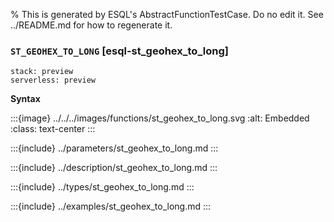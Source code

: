 % This is generated by ESQL's AbstractFunctionTestCase. Do no edit it. See ../README.md for how to regenerate it.

### `ST_GEOHEX_TO_LONG` [esql-st_geohex_to_long]
```{applies_to}
stack: preview
serverless: preview
```

**Syntax**

:::{image} ../../../images/functions/st_geohex_to_long.svg
:alt: Embedded
:class: text-center
:::


:::{include} ../parameters/st_geohex_to_long.md
:::

:::{include} ../description/st_geohex_to_long.md
:::

:::{include} ../types/st_geohex_to_long.md
:::

:::{include} ../examples/st_geohex_to_long.md
:::
